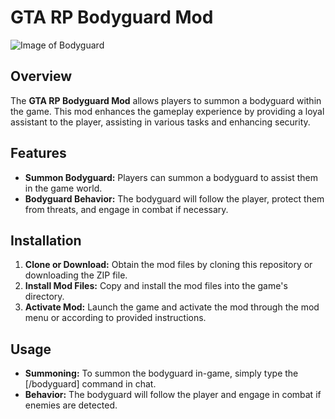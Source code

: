 # GTA RP Bodyguard Mod

![Image of Bodyguard](picture/image.png)

## Overview

The **GTA RP Bodyguard Mod** allows players to summon a bodyguard within the game. This mod enhances the gameplay experience by providing a loyal assistant to the player, assisting in various tasks and enhancing security.

## Features

- **Summon Bodyguard:** Players can summon a bodyguard to assist them in the game world.
- **Bodyguard Behavior:** The bodyguard will follow the player, protect them from threats, and engage in combat if necessary.

## Installation

1. **Clone or Download:** Obtain the mod files by cloning this repository or downloading the ZIP file.
2. **Install Mod Files:** Copy and install the mod files into the game's directory.
3. **Activate Mod:** Launch the game and activate the mod through the mod menu or according to provided instructions.

## Usage

- **Summoning:** To summon the bodyguard in-game, simply type the [/bodyguard] command in chat.
- **Behavior:** The bodyguard will follow the player and engage in combat if enemies are detected.
